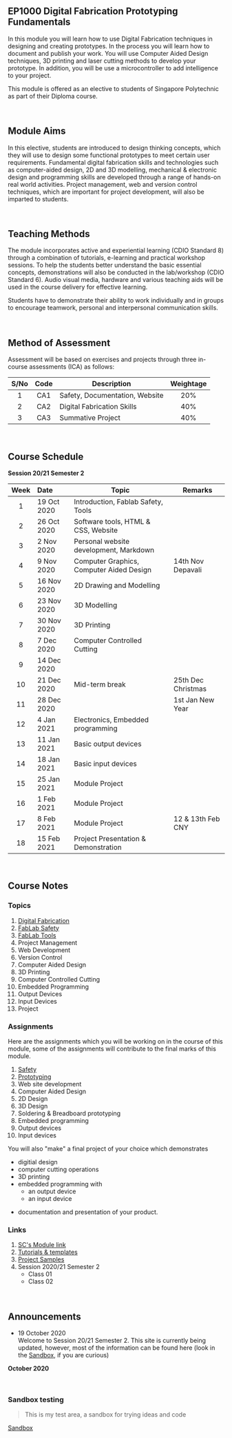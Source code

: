 ## EP1000 Digital Fabrication Prototyping Fundamentals

In this module you will learn how to use Digital Fabrication techniques in designing and creating prototypes.  In the process you will learn how to
document and publish your work.  You will use Computer Aided Design techniques, 3D printing and laser cutting methods to develop your prototype.  In addition, you will be use a microcontroller to add intelligence to your project.

This module is offered as an elective to students of Singapore Polytechnic as part of their Diploma course.

&nbsp;

## Module Aims

In this elective, students are introduced to design thinking concepts, which they will use to design some functional prototypes to meet certain user requirements. Fundamental digital fabrication skills and technologies such as computer-aided design, 2D and 3D modelling, mechanical & electronic design and programming skills are developed through a range of hands-on real world activities. Project management, web and version control techniques, which are important for project development, will also be imparted to students.

&nbsp;

## Teaching Methods

The module incorporates active and experiential learning (CDIO Standard 8) through a combination of tutorials, e-learning and practical workshop sessions. To help the students better understand the basic essential concepts, demonstrations will also be conducted in the lab/workshop (CDIO Standard 6). Audio visual media, hardware and various teaching aids will be used in the course delivery for effective learning.

Students have to demonstrate their ability to work individually and in groups to encourage teamwork, personal and interpersonal communication skills.

&nbsp;

## Method of Assessment

Assessment will be based on exercises and projects through three in-course assessments (ICA) as follows:

| S/No   | Code   | Description                    | Weightage  |
|:------:|:------:|--------------------------------|:----------:|
| 1      |CA1     | Safety, Documentation, Website | 20%        |
| 2      |CA2     | Digital Fabrication Skills     | 40%        |
| 3      |CA3     | Summative Project              | 40%        |

&nbsp;

## Course Schedule

**Session 20/21 Semester 2**

| **Week**  | **Date**   | **Topic** |  **Remarks** |
|:-----:|:------------|--------|--------|
| 1     | 19 Oct 2020 |Introduction, Fablab Safety, Tools   ||
| 2     | 26 Oct 2020 |Software tools, HTML & CSS, Website  ||
| 3     | 2 Nov 2020  |Personal website development, Markdown   ||
| 4     | 9 Nov 2020  |Computer Graphics, Computer Aided Design |   14th Nov Depavali|
| 5     | 16 Nov 2020 |2D Drawing and Modelling     ||
| 6     | 23 Nov 2020 |3D Modelling     ||
| 7     | 30 Nov 2020 |3D Printing      ||
| 8     | 7 Dec 2020  |Computer Controlled Cutting  ||
| 9     | 14 Dec 2020 | ||
| 10    | 21 Dec 2020 | Mid-term break |25th Dec Christmas |
| 11    | 28 Dec 2020 | |1st Jan New Year|
| 12    | 4 Jan 2021  |Electronics, Embedded programming    ||
| 13    | 11 Jan 2021 |Basic output devices     ||
| 14    | 18 Jan 2021 |Basic input devices  ||
| 15    | 25 Jan 2021 |Module Project   ||
| 16    | 1 Feb 2021  |Module Project   ||
| 17    | 8 Feb 2021  |Module Project   |  12 & 13th Feb CNY |
| 18    | 15 Feb 2021 |Project Presentation & Demonstration  ||

&nbsp;

## Course Notes

### Topics

1.  [Digital Fabrication](00_digital_fabrication.md)
2.  [FabLab Safety](01_fablab_safety.md)
3.  [FabLab Tools](02_fablab_tools.md)
4.  Project Management
5.  Web Development
6.  Version Control
7.  Computer Aided Design
8.  3D Printing
9.  Computer Controlled Cutting
10.  Embedded Programming
11.  Output Devices
12.  Input Devices
13.  Project

### Assignments

Here are the assignments which you will be working on in the course of this module, some of the assignments will contribute to the final marks of this module.

1. [Safety](assignments/01_safety.md)
2. [Prototyping](assignments/02_prototyping.md)
3. Web site development
4. Computer Aided Design
5. 2D Design
6. 3D Design
7. Soldering & Breadboard prototyping
8. Embedded programming
9. Output devices
10. Input devices

You will also "make" a final project of your choice which demonstrates

- digitial design
- computer cutting operations
- 3D printing
- embedded programming with 
    - an output device
    - an input device
* documentation and presentation of your product.


### Links

1.  [SC's Module link](https://skeatz.github.io/DigitalFab-PrototypingFundamentals/)
2.  [Tutorials & templates](https://skeatz.github.io/DigitalFab-PrototypingFundamentals/files/00-tutorials.html)
3.  [Project Samples](http://academy.cba.mit.edu/classes/project_development/index.html)
4.  Session 2020/21 Semester 2
    - Class 01
    - Class 02

&nbsp;

## Announcements

- 19 October 2020<br>
  Welcome to Session 20/21 Semester 2.  This site is currently being updated, however, most of the information can be found here (look in the [Sandbox](sandbox.md), if you are curious)


**October 2020**


&nbsp;


### Sandbox testing

> This is my test area, a sandbox for trying ideas and code

[Sandbox](sandbox.md)
